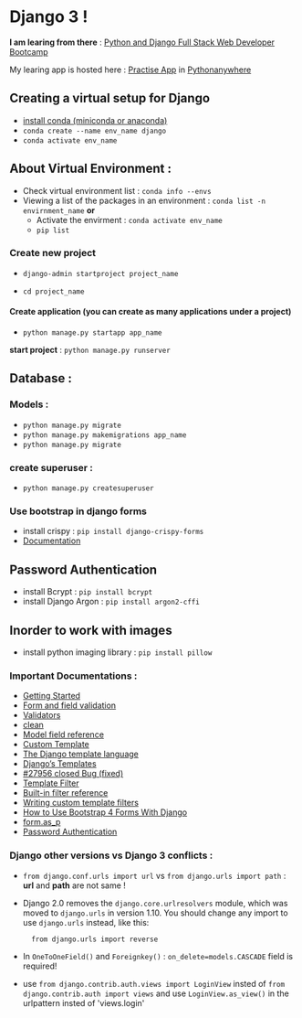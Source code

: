 # Django 3 !
**I am learing from there** : 
[Python and Django Full Stack Web Developer Bootcamp](https://www.udemy.com/course/python-and-django-full-stack-web-developer-bootcamp/)


My learing app is hosted here : [Practise App](http://jspw.pythonanywhere.com/) in [Pythonanywhere](pythonanywhere.com)

## Creating a virtual setup for Django
- [install conda (miniconda or anaconda)](https://conda.io/projects/conda/en/latest/user-guide/install/linux.html)
- `conda create --name env_name django`
- `conda activate env_name`

## About Virtual Environment :
- Check virtual environment list : `conda info --envs`
- Viewing a list of the packages in an environment : `conda list -n envirnment_name` 
  **or**
  - Activate the envirment : `conda activate env_name`
  - `pip list`

### Create new project 
- `django-admin startproject project_name`

- `cd project_name`

#### Create application (you can create as many applications under a project)
  
- `python manage.py startapp app_name`

 **start project** : `python manage.py runserver`


 ## Database :
### Models :
- `python manage.py migrate`
- `python manage.py makemigrations app_name`
- `python manage.py migrate`

### create superuser :
- `python manage.py createsuperuser`


### Use bootstrap in django forms

- install crispy : `pip
 install django-crispy-forms`
- [Documentation](https://simpleisbetterthancomplex.com/tutorial/2018/08/13/how-to-use-bootstrap-4-forms-with-django.html) 

## Password Authentication 
- install Bcrypt : `pip install bcrypt`
- install Django Argon : `pip install argon2-cffi`

## Inorder to work with images 
- install python imaging library : `pip install pillow`

 ### Important Documentations :
- [Getting Started](https://docs.djangoproject.com/en/3.0/)
- [Form and field validation](https://docs.djangoproject.com/en/3.0/ref/forms/validation/?fbclid=IwAR31WkOA0nKRSUIJ9mCU3MnkF7d_jwIMZstbA6tEeo-j2A6ISz-Pk0NS_no)
- [Validators](https://docs.djangoproject.com/en/3.0/ref/validators/)
- [clean](https://kite.com/python/docs/django.db.models.Model.clean)
- [Model field reference](https://docs.djangoproject.com/en/3.0/ref/models/fields/)
- [Custom Template](https://docs.djangoproject.com/en/1.11/howto/custom-template-tags/)
- [The Django template language](https://docs.djangoproject.com/en/3.0/ref/templates/language/)
- [Django’s Templates](https://djangobook.com/mdj2-django-templates/)
- [#27956 closed Bug (fixed)](https://code.djangoproject.com/ticket/27956)
- [Template Filter](https://docs.djangoproject.com/en/3.0/topics/templates/#filters)
- [Built-in filter reference](https://docs.djangoproject.com/en/3.0/ref/templates/builtins/#ref-templates-builtins-filters)
- [Writing custom template filters](https://docs.djangoproject.com/en/3.0/howto/custom-template-tags/#howto-writing-custom-template-filters)
- [How to Use Bootstrap 4 Forms With Django](https://simpleisbetterthancomplex.com/tutorial/2018/08/13/how-to-use-bootstrap-4-forms-with-django.html)
- [form.as_p](https://teamtreehouse.com/community/what-is-advantage-of-formasp)
- [Password Authentication](https://docs.djangoproject.com/en/3.0/topics/auth/passwords/)



### Django other versions vs Django 3 conflicts :

- `from django.conf.urls import url` vs `from django.urls import path` : **url** and **path** are not same !
- Django 2.0 removes the `django.core.urlresolvers` module, which was moved to `django.urls` in version 1.10. You should change any import to use `django.urls` instead, like this:
  
        from django.urls import reverse


- In `OneToOneField()` and `Foreignkey()`  : `on_delete=models.CASCADE` field is required!
- use `from django.contrib.auth.views import LoginView`  insted of `from django.contrib.auth import views` and use `LoginView.as_view()` in the urlpattern insted of 'views.login'